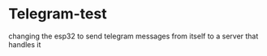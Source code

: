 # Telegram-test
changing the esp32 to send telegram messages from itself to a server that handles it
